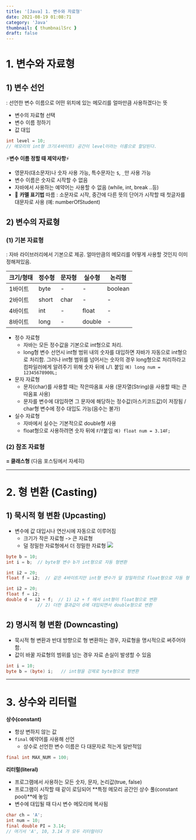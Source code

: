 ```yaml
---
title: '[Java] 1. 변수와 자료형'
date: 2021-08-19 01:08:71
category: 'Java'
thumbnail: { thumbnailSrc }
draft: false
---
```




# 1. 변수와 자료형
## 1) 변수 선언
: 선언한 변수 이름으로 어떤 위치에 있는 메모리를 얼마만큼 사용하겠다는 뜻

- 변수의 자료형 선택
- 변수 이름 정하기
- 값 대입
```java
int level = 10;
// 메모리의 int형 크기(4바이트) 공간이 level이라는 이름으로 할당된다.
```


⚡**변수 이름 정할 때 제약사항**⚡

- 영문자(대소문자)나 숫자 사용 가능, 특수문자는 `$`, `_`만 사용 가능
- 변수 이름은 숫자로 시작할 수 없음
- 자바에서 사용하는 예약어는 사용할 수 없음 (while, int, break ..등)
- 🐫 **카멜 표기법** 따름 
  : 소문자로 시작, 중간에 다른 뜻의 단어가 시작할 때 첫글자를 대문자로 사용 (예: numberOfStudent) 


## 2) 변수의 자료형

### (1) 기본 자료형
: 자바 라이브러리에서 기본으로 제공. 얼마만큼의 메모리를 어떻게 사용할 것인지 이미 정해져있음.

| 크기/형태 | 정수형 | 문자형 | 실수형 | 논리형  |
| --------- | ------ | ------ | ------ | ------- |
| 1바이트   | byte   | -      | -      | boolean |
| 2바이트   | short  | char   | -      | -       |
| 4바이트   | int    | -      | float  | -       |
| 8바이트   | long   | -      | double | -       |

- 정수 자료형
  - 자바는 모든 정수값을 기본으로 int형으로 처리.
  - long형 변수 선언시 int형 범위 내의 숫자를 대입하면 자바가 자동으로 int형으로 처리함. 그러나 int형 범위를 넘어서는 숫자의 경우 long형으로 처리하라고 컴파일러에게 알려주기 위해 숫자 뒤에 `L`/`l` 붙임
  `예) long num = 12345678900L;`
- 문자 자료형
  - 문자(char)를 사용할 때는 작은따옴표 사용 (문자열(String)을 사용할 때는 큰따옴표 사용) 
  - 문자를 변수에 대입하면 그 문자에 해당하는 정수값(아스키코드값)이 저장됨 / char형 변수에 정수 대입도 가능(음수는 불가)
- 실수 자료형
  - 자바에서 실수는 기본적으로 double형 사용
  - float형으로 사용하려면 숫자 뒤에 `F`/`f`붙임
  `예) float num = 3.14F;`
  
  
### (2) 참조 자료형
**= 클래스형** (다음 포스팅에서 자세히)



-----------------------------------------------------------




# 2. 형 변환 (Casting)

## 1) 묵시적 형 변환 (Upcasting)
- 변수에 값 대입시나 연산시에 자동으로 이루어짐
  - 크기가 작은 자료형 -> 큰 자료형 
  - 덜 정밀한 자료형에서 더 정밀한 자료형
  ![](https://images.velog.io/images/hmjang28/post/d6b4de48-a241-4ce2-8668-e0b12d25be09/image.png)

```java
byte b = 10;
int i = b;  // byte형 변수 b가 int형으로 자동 형변환

int i2 = 20;
float f = i2;  // 같은 4바이트지만 int형 변수가 덜 정밀하므로 float형으로 자동 형변환

int i2 = 20;
float f = i2;
double d = i2 + f;  // 1) i2 + f 에서 int형이 float형으로 변환
		    // 2) 더한 결과값이 d에 대입되면서 double형으로 변환
```



## 2) 명시적 형 변환 (Downcasting)

- 묵시적 형 변환과 반대 방향으로 형 변환하는 경우, 자료형을 명시적으로 써주어야 함.
- 값이 바꿀 자료형의 범위를 넘는 경우 자료 손실이 발생할 수 있음
```java
int i = 10;
byte b = (byte) i;   // int형을 강제로 byte형으로 형변환
```



---------------------------------------------



# 3. 상수와 리터럴

**상수(constant)**
- 항상 변하지 않는 값
- `final` 예약어를 사용해 선언
  - 상수로 선언한 변수 이름은 다 대문자로 적는게 일반적임
```java
final int MAX_NUM = 100;
```

**리터럴(literal)**
- 프로그램에서 사용하는 모든 숫자, 문자, 논리값(true, false)
- 프로그램이 시작할 때 같이 로딩되어 **특정 메모리 공간인 상수 풀(constant pool)**에 놓임 
- 변수에 대입될 때 다시 변수 메모리에 복사됨
```java
char ch = 'A';
int num = 10;
final double PI = 3.14;
// 여기서 'A', 10, 3.14 가 모두 리터럴이다
```

